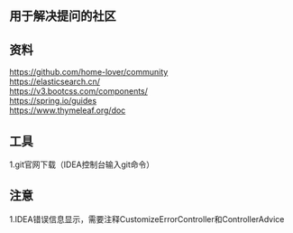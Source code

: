## 用于解决提问的社区

## 资料
https://github.com/home-lover/community  
https://elasticsearch.cn/  
https://v3.bootcss.com/components/  
https://spring.io/guides  
https://www.thymeleaf.org/doc  


## 工具
1.git官网下载（IDEA控制台输入git命令） 
 

## 注意
1.IDEA错误信息显示，需要注释CustomizeErrorController和ControllerAdvice  





